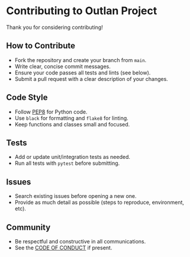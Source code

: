 # Contributing to Outlan Project

Thank you for considering contributing!

## How to Contribute

- Fork the repository and create your branch from `main`.
- Write clear, concise commit messages.
- Ensure your code passes all tests and lints (see below).
- Submit a pull request with a clear description of your changes.

## Code Style

- Follow [PEP8](https://www.python.org/dev/peps/pep-0008/) for Python code.
- Use `black` for formatting and `flake8` for linting.
- Keep functions and classes small and focused.

## Tests

- Add or update unit/integration tests as needed.
- Run all tests with `pytest` before submitting.

## Issues

- Search existing issues before opening a new one.
- Provide as much detail as possible (steps to reproduce, environment, etc).

## Community

- Be respectful and constructive in all communications.
- See the [CODE OF CONDUCT](CODE_OF_CONDUCT.md) if present.